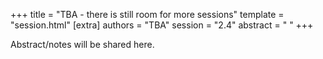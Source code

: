 +++
title = "TBA - there is still room for more sessions"
template = "session.html"
[extra]
authors = "TBA"
session = "2.4"
abstract = " "
+++

Abstract/notes will be shared here.
